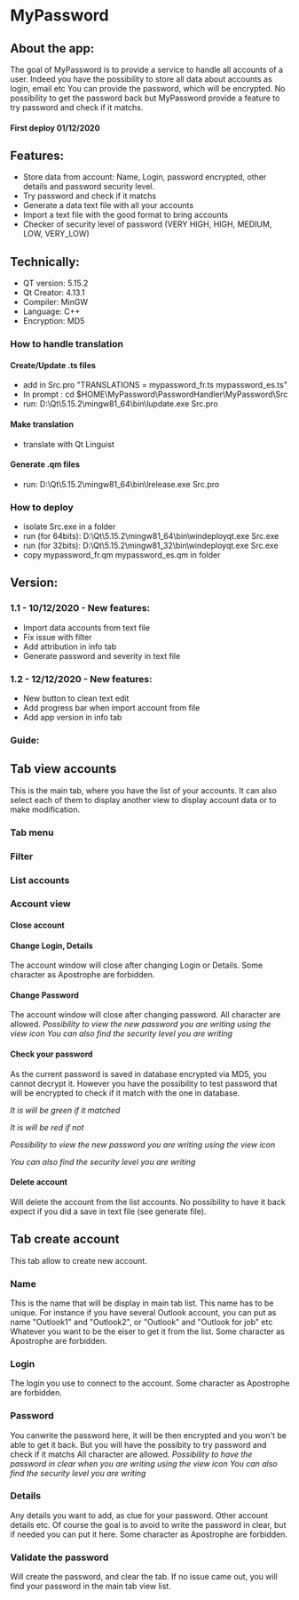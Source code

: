 # MyPassword

## About the app:
The goal of MyPassword is to provide a service to handle all accounts of a user.
Indeed you have the possibility to store all data about accounts as login, email etc
You can provide the password, which will be encrypted.
No possibility to get the password back but MyPassword provide a feature to try password and check if it matchs.
#### First deploy 01/12/2020

## Features:
- Store data from account: Name, Login, password encrypted, other details and password security level.
- Try password and check if it matchs
- Generate a data text file with all your accounts
- Import a text file with the good format to bring accounts
- Checker of security level of password (VERY HIGH, HIGH, MEDIUM, LOW, VERY_LOW)

## Technically:
- QT version: 5.15.2
- Qt Creator: 4.13.1
- Compiler: MinGW
- Language: C++
- Encryption: MD5

### How to handle translation
#### Create/Update .ts files
- add in Src.pro "TRANSLATIONS = mypassword_fr.ts mypassword_es.ts"
- In prompt : cd $HOME\MyPassword\PasswordHandler\MyPassword\Src
- run: D:\Qt\5.15.2\mingw81_64\bin\lupdate.exe Src.pro

#### Make translation
- translate with Qt Linguist

#### Generate .qm files
- run: D:\Qt\5.15.2\mingw81_64\bin\lrelease.exe Src.pro

### How to deploy
- isolate Src.exe in a folder
- run (for 64bits): D:\Qt\5.15.2\mingw81_64\bin\windeployqt.exe Src.exe
- run (for 32bits): D:\Qt\5.15.2\mingw81_32\bin\windeployqt.exe Src.exe
- copy mypassword_fr.qm mypassword_es.qm in folder

## Version:
### 1.1 - 10/12/2020 - New features:
- Import data accounts from text file
- Fix issue with filter
- Add attribution in info tab
- Generate password and severity in text file

### 1.2 - 12/12/2020 - New features:
- New button to clean text edit
- Add progress bar when import account from file
- Add app version in info tab

### Guide:

## Tab view accounts
This is the main tab, where you have the list of your accounts.
It can also select each of them to display another view to display account data or to make modification. 

### Tab menu
### Filter
### List accounts
### Account view
#### Close account
#### Change Login, Details
The account window will close after changing Login or Details.
Some character as Apostrophe are forbidden.

#### Change Password
The account window will close after changing password.
All character are allowed.
*Possibility to view the new password you are writing using the view icon*
*You can also find the security level you are writing*

#### Check your password
As the current password is saved in database encrypted via MD5, you cannot decrypt it.
However you have the possibility to test password that will be encrypted to check if it match with the one in database.

*It is will be green if it matched*

*It is will be red if not*

*Possibility to view the new password you are writing using the view icon*

*You can also find the security level you are writing*

#### Delete account
Will delete the account from the list accounts. No possibility to have it back expect if you did a save in text file (see generate file).

## Tab create account
This tab allow to create new account.

### Name
This is the name that will be display in main tab list. This name has to be unique. 
For instance if you have several Outlook account, you can put as name "Outlook1" and "Outlook2", or "Outlook" and "Outlook for job" etc
Whatever you want to be the eiser to get it from the list.
Some character as Apostrophe are forbidden.

### Login
The login you use to connect to the account.
Some character as Apostrophe are forbidden.

### Password
You canwrite the password here, it will be then encrypted and you won't be able to get it back.
But you will have the possibity to try password and check if it matchs
All character are allowed.
*Possibility to have the password in clear when you are writing using the view icon*
*You can also find the security level you are writing*

### Details
Any details you want to add, as clue for your password. Other account details etc.
Of course the goal is to avoid to write the password in clear, but if needed you can put it here.
Some character as Apostrophe are forbidden.

### Validate the password
Will create the password, and clear the tab. If no issue came out, you will find your password in the main tab view list.
